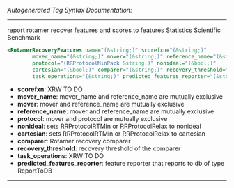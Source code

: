 _Autogenerated Tag Syntax Documentation:_

---
report rotamer recover features and scores to features Statistics Scientific Benchmark

```xml
<RotamerRecoveryFeatures name="(&string;)" scorefxn="(&string;)"
        mover_name="(&string;)" mover="(&string;)" reference_name="(&string;)"
        protocol="(RRProtocolMinPack &string;)" nonideal="(&bool;)"
        cartesian="(&bool;)" comparer="(&string;)" recovery_threshold="(&bool;)"
        task_operations="(&string;)" predicted_features_reporter="(&string;)" />
```

-   **scorefxn**: XRW TO DO
-   **mover_name**: mover_name and reference_name are mutually exclusive
-   **mover**: mover and reference_name are mutually exclusive
-   **reference_name**: mover and reference_name are mutually exclusive
-   **protocol**: mover and protocol are mutually exclusive
-   **nonideal**: sets RRProtocolRTMin or RRProtocolRelax to nonideal
-   **cartesian**: sets RRProtocolRTMin or RRProtocolRelax to cartesian
-   **comparer**: Rotamer recovery comparer
-   **recovery_threshold**: recovery threshold of the comparer
-   **task_operations**: XRW TO DO
-   **predicted_features_reporter**: feature reporter that reports to db of type ReportToDB

---
